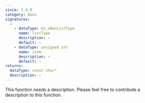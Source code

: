 ```yaml
---
since: 2.4.0
category: Bans
signatures:
  -
    - dataType: bz_eBanListType
      name: listType
      description: ~
      default: ~
    - dataType: unsigned int
      name: item
      description: ~
      default: ~
returns:
  dataType: const char*
  description: ~
---
```


This function needs a description. Please feel free to contribute a description to this function.
